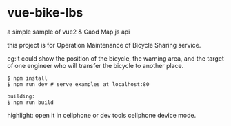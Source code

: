 # vue-bike-lbs

a simple sample of vue2 & Gaod Map js api

this project is for Operation Maintenance of Bicycle Sharing service.

eg:it could show the position of the bicycle, the warning area, and the target of one engineer who will transfer the bicycle to another place.

``` how to work
$ npm install
$ npm run dev # serve examples at localhost:80

building:
$ npm run build
```

highlight: open it in cellphone or dev tools cellphone device mode.